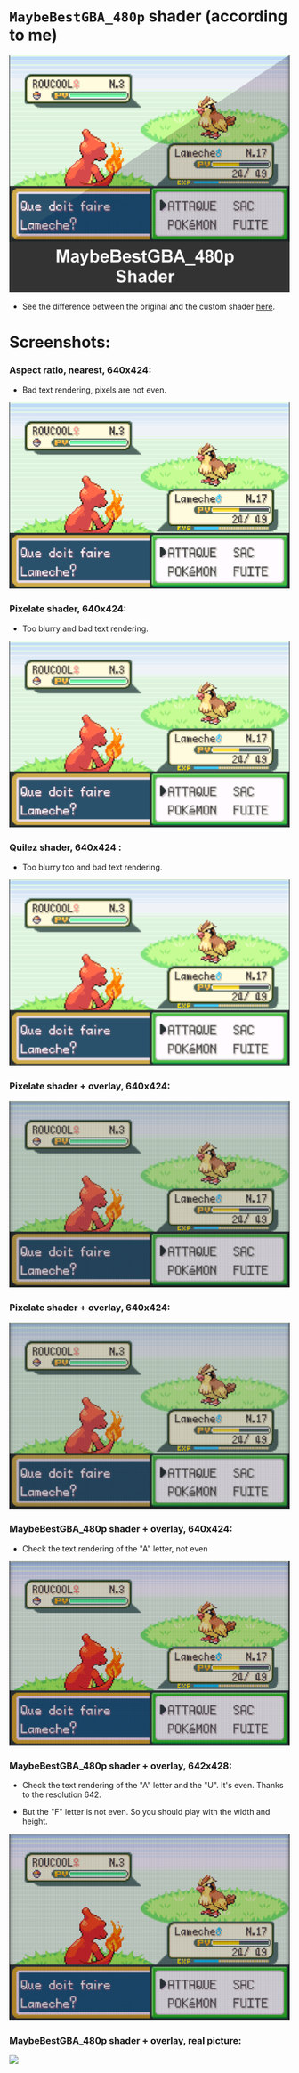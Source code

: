 # `MaybeBestGBA_480p` shader (according to me)

<img src="./screenshots/shader.png"/>


- See the difference between the original and the custom shader [here](https://www.textcompare.org/image/?id=666b5862b90aa84d72987bc1).

# Screenshots:
### Aspect ratio, nearest, 640x424: 
- Bad text rendering, pixels are not even.
<img src="./screenshots/1 bad.png"/>

### Pixelate shader, 640x424:
- Too blurry and bad text rendering.
<img src="./screenshots/2 pixelate bad.png"/>

### Quilez shader, 640x424 :
- Too blurry too and bad text rendering.
<img src="./screenshots/3 quilez bad.png"/>

### Pixelate shader + overlay, 640x424:
<img src="./screenshots/4 pixelate overlay.png"/>

### Pixelate shader + overlay, 640x424:
<img src="./screenshots/5 quilez overlay.png"/>

### MaybeBestGBA_480p shader + overlay, 640x424:
- Check the text rendering of the "A" letter, not even
<img src="./screenshots/6 custom.png"/>

### MaybeBestGBA_480p shader + overlay, 642x428:
- Check the text rendering of the "A" letter and the "U". It's even. Thanks to the resolution 642.

- But the "F" letter is not even. So you should play with the width and height.
<img src="./screenshots/99 custom A fixed.png"/>

### MaybeBestGBA_480p shader + overlay, real picture:
<img src="./screenshots/real picture.jpg"/>